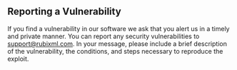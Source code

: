 ## Reporting a Vulnerability
If you find a vulnerability in our software we ask that you alert us in a timely and private manner. You can report any security vulnerabilities to support@rubixml.com. In your message, please include a brief description of the vulnerability, the conditions, and steps necessary to reproduce the exploit.

